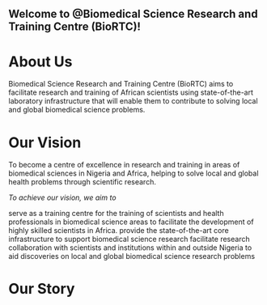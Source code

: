 ## Welcome to @Biomedical Science Research and Training Centre (BioRTC)!

# About Us 

Biomedical Science Research and Training Centre (BioRTC) aims to facilitate research and training of African scientists using state-of-the-art laboratory infrastructure that will enable them to contribute to solving local and global biomedical science problems. 

# Our Vision


To become a centre of excellence in research and training in areas of biomedical sciences in Nigeria and Africa, helping to solve local and global health problems through scientific research. 

_To achieve our vision, we aim to_

serve as a training centre for the training of scientists and health professionals in biomedical science areas to facilitate the development of highly skilled scientists in Africa.
provide the state-of-the-art core infrastructure to support biomedical science research
facilitate research collaboration with scientists and institutions within and outside Nigeria to aid discoveries on local and global biomedical science research problems


# Our Story
